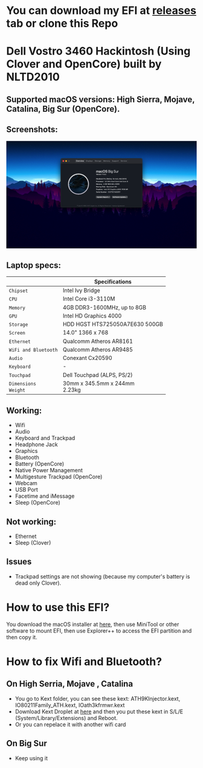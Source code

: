 # You can download my EFI at [releases](https://github.com/qilskcter/Dell-Vostro-3460-Hackintosh/releases) tab or clone this Repo

# Dell Vostro 3460 Hackintosh (Using Clover and OpenCore) built by NLTD2010
## Supported macOS versions: High Sierra, Mojave, Catalina, Big Sur (OpenCore).
## Screenshots:
![Screenshot](Screenshots/Screenshot.png)

## Laptop specs:



|                                           | Specifications                                                                                                                                            |
| ----------------------------------------- | --------------------------------------------------------------------------------- |
| ``Chipset``                               | Intel Ivy Bridge                                                               |                                                                                                                                               |
| ``CPU``                                   | Intel Core i3-3110M |                                                                                                                        |
| ``Memory``                                | 4GB DDR3-1600MHz, up to 8GB                                     |                                                                                                                    |
| ``GPU``                                   | Intel HD Graphics 4000                                                       |                                                                                                                                               |                                                                                         |
| ``Storage``                               | HDD HGST HTS725050A7E630 500GB                                              |                                                                                                                        |
| ``Screen``                                | 14.0" 1366 x 768                                            |                                                                                                                                               |
| ``Ethernet``                              | Qualcomm Atheros AR8161                                               |                                                                                                                                              |
| ``WiFi and Bluetooth``                                  | Qualcomm Atheros AR9485                                                       |                                                             |
| ``Audio``                            | Conexant Cx20590                                                   |                                                                                                                                               |
| ``Keyboard``                              | -                                                                             |                                                                                                                                               |
| ``Touchpad``                              | Dell Touchpad (ALPS, PS/2)                                                                |                                              |
| ``Dimensions``<br>``Weight`` | 30mm x 345.5mm x 244mm<br>2.23kg                     |                                                                                                           |
## Working:
- Wifi 
- Audio
- Keyboard and Trackpad
- Headphone Jack
- Graphics
- Bluetooth
- Battery (OpenCore)
- Native Power Management
- Multigesture Trackpad (OpenCore)
- Webcam
- USB Port
- Facetime and iMessage
- Sleep (OpenCore)

## Not working:
- Ethernet
- Sleep (Clover)

## Issues
- Trackpad settings are not showing (because my computer's battery is dead only Clover).
# How to use this EFI?
You download the macOS installer at [here](https://www.olarila.com/topic/6278-hackintosh-and-macintosh-olarila-vanilla-images-macos/), then use MiniTool or other software to mount EFI, then use Explorer++ to access the EFI partition and then copy it.
# How to fix Wifi and Bluetooth?
## On High Serria, Mojave , Catalina
- You go to Kext folder, you can see these kext: ATH9KInjector.kext, IO80211Family_ATH.kext, IOath3kfrmwr.kext
- Download Kext Droplet at [here](https://github.com/chris1111/Kext-Droplet) and then you put these kext in S/L/E (System/Library/Extensions) and Reboot.
- Or you can repelace it with another wifi card
## On Big Sur
- Keep using it
